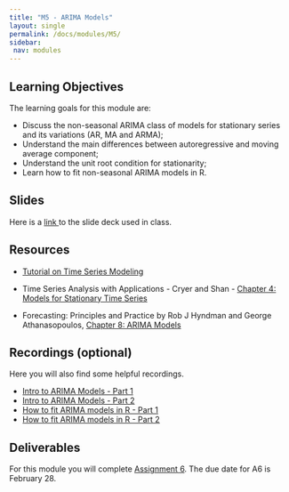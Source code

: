 ```yaml
---
title: "M5 - ARIMA Models"
layout: single
permalink: /docs/modules/M5/
sidebar:
 nav: modules
---
```


## Learning Objectives

The learning goals for this module are:

* Discuss the non-seasonal ARIMA class of models for stationary series and its variations (AR, MA and ARMA); <br>
* Understand the main differences between autoregressive and moving average component; <br>
* Understand the unit root condition for stationarity; <br>
* Learn how to fit non-seasonal ARIMA models in R. <br>

## Slides

Here is a <a href="/docs/modules/PPTS/TSA_S24_M5_StationaryModels.pdf" > link </a> to the slide deck used in class.


## Resources

* [Tutorial on Time Series Modeling](https://www.analyticsvidhya.com/blog/2015/12/complete-tutorial-time-series-modeling/)

*  Time Series Analysis with Applications - Cryer and Shan - <a href="/docs/modules/readings/M5_TSA-cryer-ch4.pdf" > Chapter 4: Models for Stationary Time Series </a> <br>

* Forecasting: Principles and Practice by Rob J Hyndman and George Athanasopoulos, [Chapter 8: ARIMA Models](https://otexts.com/fpp2/arima.html)

## Recordings (optional)

Here you will also find some helpful recordings.

* [Intro to ARIMA Models - Part 1](https://www.youtube.com/embed/LtWjs6QnlPU)  <br>
* [Intro to ARIMA Models - Part 2](https://www.youtube.com/embed/vAjHTreb8to) <br>
* [How to fit ARIMA models in R - Part 1](https://www.youtube.com/embed/NkMc39iZSnk) <br>
* [How to fit ARIMA models in R - Part 2](https://www.youtube.com/embed/oKXzo3fVe8s) 


## Deliverables

For this module you will complete [Assignment 6](https://sakai.duke.edu/portal/site/416faae2-12d5-4239-842a-189af80fe042/tool/e15afd39-93d9-43f5-8127-10c686e97b84?panel=Main). The due date for A6 is February 28.

